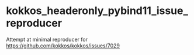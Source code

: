 # kokkos_headeronly_pybind11_issue_reproducer
Attempt at minimal reproducer for https://github.com/kokkos/kokkos/issues/7029
